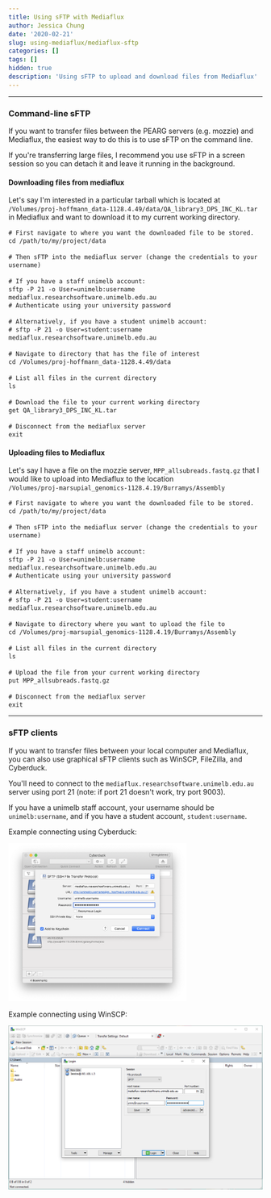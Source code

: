 ```yaml
---
title: Using sFTP with Mediaflux
author: Jessica Chung
date: '2020-02-21'
slug: using-mediaflux/mediaflux-sftp
categories: []
tags: []
hidden: true
description: 'Using sFTP to upload and download files from Mediaflux'
---
```



-----

### Command-line sFTP

If you want to transfer files between the PEARG servers (e.g. mozzie) and
Mediaflux, the easiest way to do this is to use sFTP on the command line.

If you're transferring large files, I recommend you use sFTP in a screen
session so you can detach it and leave it running in the background.

#### Downloading files from mediaflux

Let's say I'm interested in a particular tarball which is located at   `/Volumes/proj-hoffmann_data-1128.4.49/data/QA_library3_DPS_INC_KL.tar`  
in Mediaflux and want to download it to my current working directory.

```text
# First navigate to where you want the downloaded file to be stored.
cd /path/to/my/project/data

# Then sFTP into the mediaflux server (change the credentials to your username)

# If you have a staff unimelb account:
sftp -P 21 -o User=unimelb:username mediaflux.researchsoftware.unimelb.edu.au
# Authenticate using your university password

# Alternatively, if you have a student unimelb account:
# sftp -P 21 -o User=student:username mediaflux.researchsoftware.unimelb.edu.au

# Navigate to directory that has the file of interest
cd /Volumes/proj-hoffmann_data-1128.4.49/data

# List all files in the current directory
ls

# Download the file to your current working directory
get QA_library3_DPS_INC_KL.tar

# Disconnect from the mediaflux server
exit
```

#### Uploading files to Mediaflux

Let's say I have a file on the mozzie server, `MPP_allsubreads.fastq.gz` that I
would like to upload into Mediaflux to the location  
`/Volumes/proj-marsupial_genomics-1128.4.19/Burramys/Assembly`

```text
# First navigate to where you want the downloaded file to be stored.
cd /path/to/my/project/data

# Then sFTP into the mediaflux server (change the credentials to your username)

# If you have a staff unimelb account:
sftp -P 21 -o User=unimelb:username mediaflux.researchsoftware.unimelb.edu.au
# Authenticate using your university password

# Alternatively, if you have a student unimelb account:
# sftp -P 21 -o User=student:username mediaflux.researchsoftware.unimelb.edu.au

# Navigate to directory where you want to upload the file to
cd /Volumes/proj-marsupial_genomics-1128.4.19/Burramys/Assembly

# List all files in the current directory
ls

# Upload the file from your current working directory
put MPP_allsubreads.fastq.gz

# Disconnect from the mediaflux server
exit
```

-----

### sFTP clients

If you want to transfer files between your local computer and Mediaflux, you 
can also use graphical sFTP clients such as WinSCP, FileZilla, and Cyberduck.

You'll need to connect to the `mediaflux.researchsoftware.unimelb.edu.au` server
using port 21 (note: if port 21 doesn't work, try port 9003).

If you have a unimelb staff account, your username should be `unimelb:username`,
and if you have a student account, `student:username`.

Example connecting using Cyberduck:

<img src="/metadata-documentation/mediaflux-sftp_files/sftp_cyberduck.png" alt="" width="70%" height="70%"/>

Example connecting using WinSCP:

![](/metadata-documentation/mediaflux-sftp_files/sftp_winscp.png)

